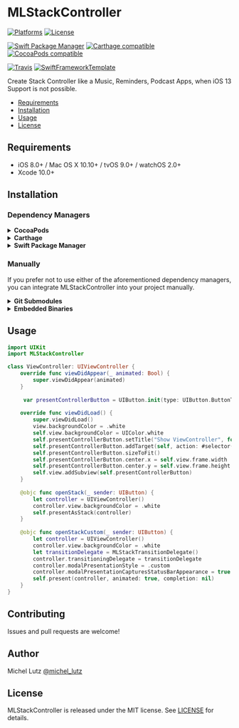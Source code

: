 # MLStackController

[![Platforms](https://img.shields.io/cocoapods/p/MLStackController.svg)](https://cocoapods.org/pods/MLStackController)
[![License](https://img.shields.io/cocoapods/l/MLStackController.svg)](https://raw.githubusercontent.com/micheltlutz/MLStackController/master/LICENSE)

[![Swift Package Manager](https://img.shields.io/badge/Swift%20Package%20Manager-compatible-brightgreen.svg)](https://github.com/apple/swift-package-manager)
[![Carthage compatible](https://img.shields.io/badge/Carthage-compatible-4BC51D.svg?style=flat)](https://github.com/Carthage/Carthage)
[![CocoaPods compatible](https://img.shields.io/cocoapods/v/MLStackController.svg)](https://cocoapods.org/pods/MLStackController)

[![Travis](https://img.shields.io/travis/micheltlutz/MLStackController/master.svg)](https://travis-ci.org/micheltlutz/MLStackController/branches)
[![SwiftFrameworkTemplate](https://img.shields.io/badge/SwiftFramework-Template-red.svg)](http://github.com/RahulKatariya/SwiftFrameworkTemplate)

Create Stack Controller like a Music, Reminders, Podcast Apps, when iOS 13 Support is not possible.

- [Requirements](#requirements)
- [Installation](#installation)
- [Usage](#usage)
- [License](#license)

## Requirements

- iOS 8.0+ / Mac OS X 10.10+ / tvOS 9.0+ / watchOS 2.0+
- Xcode 10.0+

## Installation

### Dependency Managers
<details>
  <summary><strong>CocoaPods</strong></summary>

[CocoaPods](http://cocoapods.org) is a dependency manager for Cocoa projects. You can install it with the following command:

```bash
$ gem install cocoapods
```

To integrate MLStackController into your Xcode project using CocoaPods, specify it in your `Podfile`:

```ruby
source 'https://github.com/CocoaPods/Specs.git'
platform :ios, '11.0'
use_frameworks!

pod 'MLStackController', '~> 1.0.3'
```

Then, run the following command:

```bash
$ pod install
```

</details>

<details>
  <summary><strong>Carthage</strong></summary>

[Carthage](https://github.com/Carthage/Carthage) is a decentralized dependency manager that automates the process of adding frameworks to your Cocoa application.

You can install Carthage with [Homebrew](http://brew.sh/) using the following command:

```bash
$ brew update
$ brew install carthage
```

To integrate MLStackController into your Xcode project using Carthage, specify it in your `Cartfile`:

```ogdl
github "micheltlutz/MLStackController" ~> 1.0.3
```

</details>

<details>
  <summary><strong>Swift Package Manager</strong></summary>

To use MLStackController as a [Swift Package Manager](https://swift.org/package-manager/) package just add the following in your Package.swift file.

``` swift
// swift-tools-version:4.2

import PackageDescription

let package = Package(
    name: "HelloMLStackController",
    dependencies: [
        .package(url: "https://github.com/micheltlutz/MLStackController.git", .upToNextMajor(from: "1.0.3"))
    ],
    targets: [
        .target(name: "HelloMLStackController", dependencies: ["MLStackController"])
    ]
)
```
</details>

### Manually

If you prefer not to use either of the aforementioned dependency managers, you can integrate MLStackController into your project manually.

<details>
  <summary><strong>Git Submodules</strong></summary><p>

- Open up Terminal, `cd` into your top-level project directory, and run the following command "if" your project is not initialized as a git repository:

```bash
$ git init
```

- Add MLStackController as a git [submodule](http://git-scm.com/docs/git-submodule) by running the following command:

```bash
$ git submodule add https://github.com/micheltlutz/MLStackController.git
$ git submodule update --init --recursive
```

- Open the new `MLStackController` folder, and drag the `MLStackController.xcodeproj` into the Project Navigator of your application's Xcode project.

    > It should appear nested underneath your application's blue project icon. Whether it is above or below all the other Xcode groups does not matter.

- Select the `MLStackController.xcodeproj` in the Project Navigator and verify the deployment target matches that of your application target.
- Next, select your application project in the Project Navigator (blue project icon) to navigate to the target configuration window and select the application target under the "Targets" heading in the sidebar.
- In the tab bar at the top of that window, open the "General" panel.
- Click on the `+` button under the "Embedded Binaries" section.
- You will see two different `MLStackController.xcodeproj` folders each with two different versions of the `MLStackController.framework` nested inside a `Products` folder.

    > It does not matter which `Products` folder you choose from.

- Select the `MLStackController.framework`.

- And that's it!

> The `MLStackController.framework` is automagically added as a target dependency, linked framework and embedded framework in a copy files build phase which is all you need to build on the simulator and a device.

</p></details>

<details>
  <summary><strong>Embedded Binaries</strong></summary><p>

- Download the latest release from https://github.com/micheltlutz/MLStackController/releases
- Next, select your application project in the Project Navigator (blue project icon) to navigate to the target configuration window and select the application target under the "Targets" heading in the sidebar.
- In the tab bar at the top of that window, open the "General" panel.
- Click on the `+` button under the "Embedded Binaries" section.
- Add the downloaded `MLStackController.framework`.
- And that's it!

</p></details>

## Usage

```swift
import UIKit
import MLStackController

class ViewController: UIViewController {
    override func viewDidAppear(_ animated: Bool) {
        super.viewDidAppear(animated)
    }
    
     var presentControllerButton = UIButton.init(type: UIButton.ButtonType.system)
    
    override func viewDidLoad() {
        super.viewDidLoad()
        view.backgroundColor = .white
        self.view.backgroundColor = UIColor.white
        self.presentControllerButton.setTitle("Show ViewController", for: .normal)
        self.presentControllerButton.addTarget(self, action: #selector(self.openStack), for: .touchUpInside)
        self.presentControllerButton.sizeToFit()
        self.presentControllerButton.center.x = self.view.frame.width  / 2
        self.presentControllerButton.center.y = self.view.frame.height / 4 * 3
        self.view.addSubview(self.presentControllerButton)
    }
    
    @objc func openStack(_ sender: UIButton) {
        let controller = UIViewController()
        controller.view.backgroundColor = .white
        self.presentAsStack(controller)
    }
    
    @objc func openStackCustom(_ sender: UIButton) {
        let controller = UIViewController()
        controller.view.backgroundColor = .white
        let transitionDelegate = MLStackTransitionDelegate()
        controller.transitioningDelegate = transitionDelegate
        controller.modalPresentationStyle = .custom
        controller.modalPresentationCapturesStatusBarAppearance = true
        self.present(controller, animated: true, completion: nil)
    }
}
```


## Contributing

Issues and pull requests are welcome!

## Author

Michel Lutz [@michel_lutz](https://twitter.com/michel_lutz)

## License

MLStackController is released under the MIT license. See [LICENSE](https://github.com/micheltlutz/MLStackController/blob/master/LICENSE) for details.
